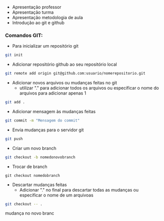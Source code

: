 * Apresentação professor
* Apresentação turma
* Apresentação metodologia de aula
* Introdução ao git e github

### Comandos GIT:
* Para inicializar um repositório git
```bash
git init
```
* Adicionar repositório github ao seu repositório local
```bash
git remote add origin git@github.com:usuario/nomerepositorio.git
```
* Adicionar novos arquivos ou mudanças feitas no git
  * utilizar "." para adicionar todos os arquivos ou especificar o nome do arquivos para adicionar apenas 1
```bash
git add .
```
* Adicionar mensagem às mudanças feitas
```bash
git commit -m "Mensagem do commit"
```
* Envia mudanças para o servidor git
```bash
git push
```
* Criar um novo branch
```bash
git checkout -b nomedonovobranch
```
* Trocar de branch
```
git checkout nomedobranch
``` 
* Descartar mudanças feitas
  * Adicionar "." no final para descartar todas as mudanças ou especificar o nome de um arquivoas
```bash
git checkout -- .

```

mudança no novo branc